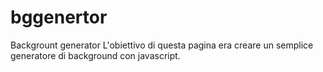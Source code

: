 # bggenertor
Backgrount generator
L'obiettivo di questa pagina era creare un semplice generatore di background con javascript.
